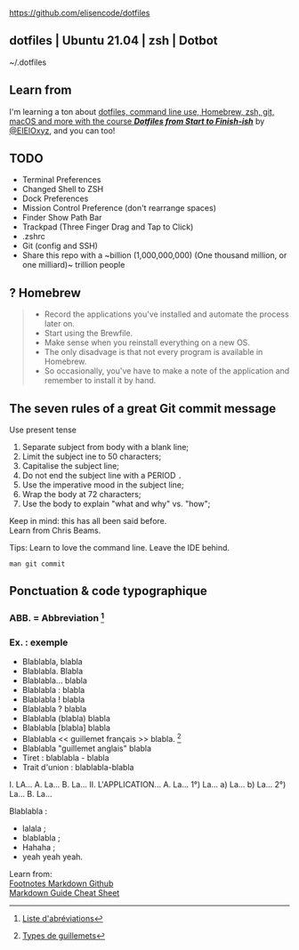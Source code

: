 <https://github.com/elisencode/dotfiles>

## dotfiles | Ubuntu 21.04 | zsh | Dotbot 
~/.dotfiles

## Learn from
I'm learning a ton about [dotfiles, command line use, Homebrew, zsh, git, macOS and more with the course ***Dotfiles from Start to Finish-ish***](http://dotfiles.eieio.xyz/) by [@EIEIOxyz](https://twitter.com/EIEIOxyz/), and you can too!

## TODO
- Terminal Preferences
- Changed Shell to ZSH
- Dock Preferences
- Mission Control Preference (don't rearrange spaces)
- Finder Show Path Bar
- Trackpad (Three Finger Drag and Tap to Click)
- .zshrc
- Git (config and SSH)
- Share this repo with a ~billion (1,000,000,000) (One thousand million, or one milliard)~ trillion people

## ? Homebrew

> - Record the applications you've installed and automate the process later on.
> - Start using the Brewfile. 
> - Make sense when you reinstall everything on a new OS.
> - The only disadvage is that not every program is available in Homebrew.
> - So occasionally, you've have to make a note of the application and remember to install it by hand.

## The seven rules of a great Git commit message
Use present tense
1. Separate subject from body with a blank line;
2. Limit the subject ine to 50 characters;
3. Capitalise the subject line;
4. Do not end the subject line with a PERIOD `.`
5. Use the imperative mood in the subject line;
6. Wrap the body at 72 characters;
7. Use the body to explain "what and why" vs. "how";

Keep in mind: this has all been said before.<br>
Learn from Chris Beams.<br>

Tips: Learn to love the command line. Leave the IDE behind.

`man git commit`

## Ponctuation & code typographique
### ABB. = Abbreviation [^1]
### Ex. : exemple
* Blablabla, blabla
* Blablabla. Blabla
* Blablabla... blabla
* Blablabla : blabla
* Blablabla ! blabla
* Blablabla ? blabla
* Blablabla (blabla) blabla
* Blablabla [blabla] blabla
* Blablabla << guillemet français >> blabla. [^2] 
* Blablabla "guillemet anglais" blabla
* Tiret : blablabla - blabla
* Trait d'union : blablabla-blabla

I. LA...
  A. La...
  B. La...
II. L'APPLICATION...
  A. La...
    1°) La...
      a) La...
      b) La...
    2°) La...
  B. La...

Blablabla :
- lalala ;
- blablabla ;
- Hahaha ;
- yeah yeah yeah.

Learn from:<br>
[Footnotes Markdown Github](<https://github.blog/changelog/2021-09-30-footnotes-now-supported-in-markdown-fields/>)<br>
[Markdown Guide Cheat Sheet](<https://www.markdownguide.org/cheat-sheet/>)

[^1]: [Liste d'abréviations](<https://www.btb.termiumplus.gc.ca/redac-chap?lang=fra&lettr=chapsect1&info0=1#zz1>)
[^2]: [Types de guillemets](<https://www.btb.termiumplus.gc.ca/redac-chap?lang=fra&lettr=chapsect7&info0=7.1>)

